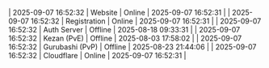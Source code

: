| 2025-09-07 16:52:32 | Website | Online | 2025-09-07 16:52:31 |
| 2025-09-07 16:52:32 | Registration | Online | 2025-09-07 16:52:31 |
| 2025-09-07 16:52:32 | Auth Server | Offline | 2025-08-18 09:33:31 |
| 2025-09-07 16:52:32 | Kezan (PvE) | Offline | 2025-08-03 17:58:02 |
| 2025-09-07 16:52:32 | Gurubashi (PvP) | Offline | 2025-08-23 21:44:06 |
| 2025-09-07 16:52:32 | Cloudflare | Online | 2025-09-07 16:52:31 |
